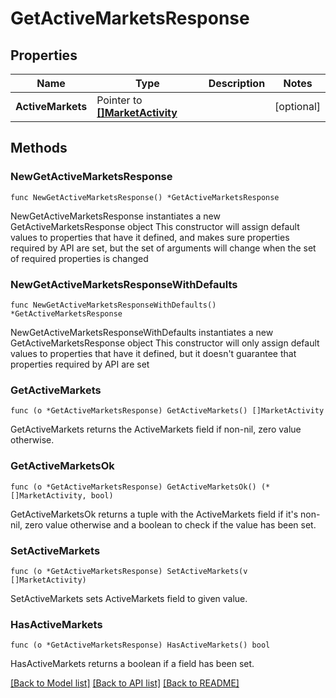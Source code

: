 # GetActiveMarketsResponse

## Properties

Name | Type | Description | Notes
------------ | ------------- | ------------- | -------------
**ActiveMarkets** | Pointer to [**[]MarketActivity**](MarketActivity.md) |  | [optional] 

## Methods

### NewGetActiveMarketsResponse

`func NewGetActiveMarketsResponse() *GetActiveMarketsResponse`

NewGetActiveMarketsResponse instantiates a new GetActiveMarketsResponse object
This constructor will assign default values to properties that have it defined,
and makes sure properties required by API are set, but the set of arguments
will change when the set of required properties is changed

### NewGetActiveMarketsResponseWithDefaults

`func NewGetActiveMarketsResponseWithDefaults() *GetActiveMarketsResponse`

NewGetActiveMarketsResponseWithDefaults instantiates a new GetActiveMarketsResponse object
This constructor will only assign default values to properties that have it defined,
but it doesn't guarantee that properties required by API are set

### GetActiveMarkets

`func (o *GetActiveMarketsResponse) GetActiveMarkets() []MarketActivity`

GetActiveMarkets returns the ActiveMarkets field if non-nil, zero value otherwise.

### GetActiveMarketsOk

`func (o *GetActiveMarketsResponse) GetActiveMarketsOk() (*[]MarketActivity, bool)`

GetActiveMarketsOk returns a tuple with the ActiveMarkets field if it's non-nil, zero value otherwise
and a boolean to check if the value has been set.

### SetActiveMarkets

`func (o *GetActiveMarketsResponse) SetActiveMarkets(v []MarketActivity)`

SetActiveMarkets sets ActiveMarkets field to given value.

### HasActiveMarkets

`func (o *GetActiveMarketsResponse) HasActiveMarkets() bool`

HasActiveMarkets returns a boolean if a field has been set.


[[Back to Model list]](../README.md#documentation-for-models) [[Back to API list]](../README.md#documentation-for-api-endpoints) [[Back to README]](../README.md)


